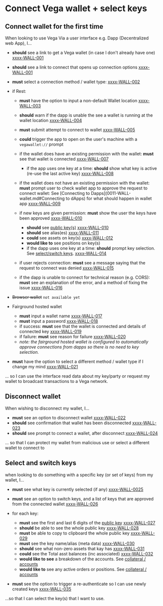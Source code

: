 # Connect Vega wallet + select keys

## Connect wallet for the first time

When looking to use Vega Via a user interface e.g. Dapp (Decentralized web App), I...

- **should** see a link to get a Vega wallet (in case I don't already have one) <a name="xxxx-WALL-001" href="#xxxx-WALL-001">xxxx-WALL-001</a>
- **should** see a link to connect that opens up connection options <a name="xxxx-WALL-001" href="#xxxx-WALL-001">xxxx-WALL-001</a>
- **must** select a connection method / wallet type: <a name="xxxx-WALL-002" href="#xxxx-WALL-002">xxxx-WALL-002</a>
- if Rest:
  - **must** have the option to input a non-default Wallet location <a name="xxxx-WALL-003" href="#xxxx-WALL-003">xxxx-WALL-003</a>
  - **should** warn if the dapp is unable the see a wallet is running at the wallet location  <a name="xxxx-WALL-004" href="#xxxx-WALL-004">xxxx-WALL-004</a>
  - **must** submit attempt to connect to wallet <a name="xxxx-WALL-005" href="#xxxx-WALL-005">xxxx-WALL-005</a>
  - **could** trigger the app to open on the user's machine with a `vegawallet://` prompt <!--<a name="xxxx-WALL-006" href="#xxxx-WALL-006">xxxx-WALL-006</a>-->
  
  - if the wallet does have an existing permission with the wallet: **must** see that wallet is connected <a name="xxxx-WALL-007" href="#xxxx-WALL-007">xxxx-WALL-007</a>
    - if the app uses one key at a time: **should** show what key is active (re-use the last active key) <a name="xxxx-WALL-008" href="#xxxx-WALL-008">xxxx-WALL-008</a>

  - if the wallet does not have an existing permission with the wallet: **must** prompt user to check wallet app to approve the request to connect wallet: See [Connecting to Dapps](0011-WALL-wallet.md#Connecting to dApps) for what should happen in wallet app <a name="xxxx-WALL-009" href="#xxxx-WALL-009">xxxx-WALL-009</a>
  
  - if new keys are given permission: **must** show the user the keys have been approved <a name="xxxx-WALL-010" href="#xxxx-WALL-010">xxxx-WALL-010</a>
    - **should** see [public key(s)](7001-DATA-data_display.md#public-keys) <a name="xxxx-WALL-010" href="#xxxx-WALL-010">xxxx-WALL-010</a>
    - **should** see alias(es) <a name="xxxx-WALL-011" href="#xxxx-WALL-011">xxxx-WALL-011</a>
    - **could** see assets on key(s) <a name="xxxx-WALL-012" href="#xxxx-WALL-012">xxxx-WALL-012</a>
    - **would like to** see positions on key(s) <!--<a name="xxxx-WALL-013" href="#xxxx-WALL-013">xxxx-WALL-013</a>-->
    - if the dapp uses one key at a time: **should** prompt key selection. See [select/switch keys](#select-and-switch-keys). <a name="xxxx-WALL-014" href="#xxxx-WALL-014">xxxx-WALL-014</a>

  - if user rejects connection: **must** see a message saying that the request to connect was denied  <a name="xxxx-WALL-015" href="#xxxx-WALL-015">xxxx-WALL-015</a>
  
  - if the dapp is unable to connect for technical reason (e.g. CORS): **must** see an explanation of the error, and a method of fixing the issue  <a name="xxxx-WALL-016" href="#xxxx-WALL-016">xxxx-WALL-016</a>
  

- ~~Browser wallet~~ `not available yet`
  
- Fairground hosted wallet
  - **must** input a wallet name <a name="xxxx-WALL-017" href="#xxxx-WALL-017">xxxx-WALL-017</a>
  - **must** input a password <a name="xxxx-WALL-018" href="#xxxx-WALL-018">xxxx-WALL-018</a>
  - if success: **must** see that the wallet is connected and details of connected key <a name="xxxx-WALL-019" href="#xxxx-WALL-019">xxxx-WALL-019</a>
  - if failure: **must** see reason for failure <a name="xxxx-WALL-020" href="#xxxx-WALL-020">xxxx-WALL-020</a>
  - *note: the fairground hosted wallet is configured to automatically approve connections from dapps so there is no need to key selection.*
  
- **must** have the option to select a different method / wallet type if I change my mind <a name="xxxx-WALL-021" href="#xxxx-WALL-021">xxxx-WALL-021</a>

... so I can use the interface read data about my key/party or request my wallet to broadcast transactions to a Vega network.

## Disconnect wallet

When wishing to disconnect my wallet, I...

- **must** see an option to disconnect wallet <a name="xxxx-WALL-022" href="#xxxx-WALL-022">xxxx-WALL-022</a>
- **should** see confirmation that wallet has been disconnected <a name="xxxx-WALL-023" href="#xxxx-WALL-023">xxxx-WALL-023</a>
- **should** see prompt to connect a wallet, after disconnect <a name="xxxx-WALL-024" href="#xxxx-WALL-024">xxxx-WALL-024</a>

... so that I can protect my wallet from malicious use or select a different wallet to connect to


## Select and switch keys

when looking to do something with a specific key (or set of keys) from my wallet, I...

- **must** see what key is currently selected (if any) <a name="xxxx-WALL-0025" href="#xxxx-WALL-0025">xxxx-WALL-0025</a>
- **must** see an option to switch keys, and a list of keys that are approved from the connected wallet <a name="xxxx-WALL-026" href="#xxxx-WALL-026">xxxx-WALL-026</a>

- for each key:
  - **must** see the first and last 6 digits of the [public key](7001-DATA-data_display.md#public-keys) <a name="xxxx-WALL-027" href="#xxxx-WALL-027">xxxx-WALL-027</a>
  - **should** be able to see the whole public key <a name="xxxx-WALL-028" href="#xxxx-WALL-028">xxxx-WALL-028</a>
  - **must** be able to copy to clipboard the whole public key <a name="xxxx-WALL-029" href="#xxxx-WALL-029">xxxx-WALL-029</a>
  - **must** see the key name/alias (meta data) <a name="xxxx-WALL-030" href="#xxxx-WALL-030">xxxx-WALL-030</a>
  - **should** see what non-zero assets that kay has <a name="xxxx-WALL-031" href="#xxxx-WALL-031">xxxx-WALL-031</a>
  - **could** see the Total asst balances (inc associated) <a name="xxxx-WALL-032" href="#xxxx-WALL-032">xxxx-WALL-032</a>
  - **would like to see** a breakdown of the accounts. See [collateral / accounts](6001-COLL-collateral.md) <!--<a name="xxxx-WALL-033" href="#xxxx-WALL-033">xxxx-WALL-033</a>-->
  - **would like to** see any active orders or positions. See [collateral / accounts](6001-COLL-collateral.md) <!--<a name="xxxx-WALL-034" href="#xxxx-WALL-034">xxxx-WALL-034</a>-->

- **must** see the option to trigger a re-authenticate so I can use newly created keys <a name="xxxx-WALL-035" href="#xxxx-WALL-035">xxxx-WALL-035</a>

...so that I can select the key(s) that I want to use.